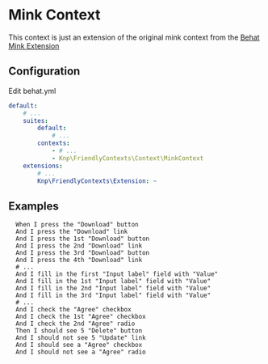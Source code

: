 Mink Context
============
This context is just an extension of the original mink context from the [Behat Mink Extension](http://extensions.behat.org/mink/)

Configuration
-------------
Edit behat.yml
```yaml
default:
    # ...
    suites:
        default:
            # ...
        contexts:
            - # ...
            - Knp\FriendlyContexts\Context\MinkContext
    extensions:
        # ...
        Knp\FriendlyContexts\Extension: ~
```

Examples
--------

```gherkin
  When I press the "Download" button
  And I press the "Download" link
  And I press the 1st "Download" button
  And I press the 2nd "Download" link
  And I press the 3rd "Download" button
  And I press the 4th "Download" link 
  # ...
  And I fill in the first "Input label" field with "Value"
  And I fill in the 1st "Input label" field with "Value"
  And I fill in the 2nd "Input label" field with "Value"
  And I fill in the 3rd "Input label" field with "Value"
  # ...
  And I check the "Agree" checkbox
  And I check the 1st "Agree" checkbox
  And I check the 2nd "Agree" radio
  Then I should see 5 "Delete" button
  And I should not see 5 "Update" link
  And I should see a "Agree" checkbox
  And I should not see a "Agree" radio
  
